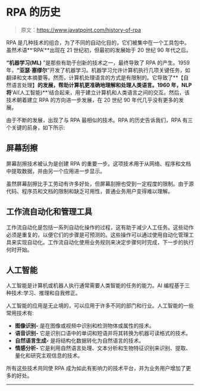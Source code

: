 # RPA 的历史

> 原文：<https://www.javatpoint.com/history-of-rpa>

RPA 是几种技术的组合，为了不同的自动化目的，它们被集中在一个工具包中。虽然术语**‘RPA’**出现在 21 世纪初，但最初的发展始于 20 世纪 90 年代之后。

**“机器学习(ML)** ”是那些有助于创新的技术之一，最终导致了 RPA 的产生。1959 年，**“亚瑟·塞缪尔**”开发了机器学习。机器学习允许计算机执行几项关键任务，如翻译和文本摘要等。然而，计算机处理语言的方式是有限制的。它导致了**【自然语言处理】**的发展，帮助计算机更准确地理解和处理人类语言。1960 年，NLP 将**‘AI(人工智能)**’结合起来，用于建立计算机和人类语言之间的交互。然后，该技术朝着建立 RPA 的方向进一步发展，在 20 世纪 90 年代几乎没有更多的发展。

由于不断的发展，出现了与 RPA 最相似的技术。RPA 的历史告诉我们，RPA 有三个关键的前身，如下所示:

## 屏幕刮擦

屏幕刮擦技术被认为是创建 RPA 的重要一步。这项技术用于从网络、程序和文档中提取数据，并由另一个应用进一步显示。

虽然屏幕刮擦比手工劳动有许多好处，但屏幕刮擦也受到一定程度的限制。由于源代码、程序员和文档的限制和缺乏可用性，普通业务用户变得难以理解。

## 工作流自动化和管理工具

工作流自动化是包括一系列自动化操作的过程，这有助于减少人工任务。这些动作必须是重复的，以便它们的步骤是可预测的。这些操作可以通过使用自动化管理工具来实现自动化。工作流自动化使用业务规则来决定步骤何时完成，下一步的执行何时开始。

## 人工智能

人工智能是计算机或机器人执行通常需要人类智能的任务的能力。AI 编程基于三种技术:学习、推理和自我修正。

人工智能的应用是无止境的，可以应用于许多不同的部门和行业。人工智能的一些常用技术有:

*   **图像识别-** 是在图像或视频中识别和检测物体或属性的技术。
*   **语音识别-** 它是识别口语中的单词和短语并将其转换为机器可读格式的技术。
*   **自然语言生成-** 是将结构化数据转化为自然语言的技术。
*   **情感分析-** 它是利用自然语言处理、文本分析和生物特征识别来识别、提取、量化和研究主观信息的技术。

所有这些技术共同使 RPA 成为如此有影响力的技术平台，并为业务用户增加了更多的好处。

* * *